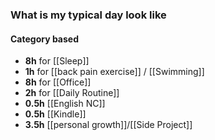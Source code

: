 ### What is my typical day look like
#### Category based
- **8h** for [[Sleep]]
- **1h** for [[back pain exercise]] / [[Swimming]]
- **8h** for [[Office]]
- **2h** for [[Daily Routine]]
- **0.5h** [[English NC]]
- **0.5h** [[Kindle]]
- **3.5h** [[personal growth]]/[[Side Project]]

